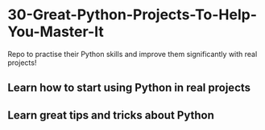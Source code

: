 # 30-Great-Python-Projects-To-Help-You-Master-It

Repo to practise their Python skills and improve them significantly with real projects!

## Learn how to start using Python in real projects
## Learn great tips and tricks about Python

